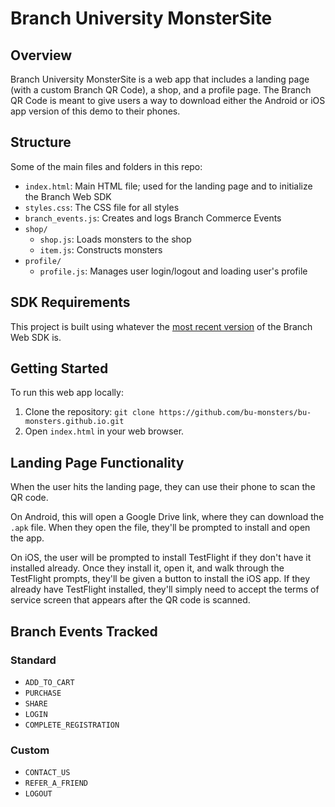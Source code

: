 # Branch University MonsterSite

## Overview
Branch University MonsterSite is a web app that includes a landing page (with a custom Branch QR Code), a shop, and a profile page. The Branch QR Code is meant to give users a way to download either the Android or iOS app version of this demo to their phones.

## Structure
Some of the main files and folders in this repo:
- `index.html`: Main HTML file; used for the landing page and to initialize the Branch Web SDK
- `styles.css`: The CSS file for all styles
- `branch_events.js`: Creates and logs Branch Commerce Events
- `shop/`
  - `shop.js`: Loads monsters to the shop
  - `item.js`: Constructs monsters
- `profile/`
  - `profile.js`: Manages user login/logout and loading user's profile
 
## SDK Requirements
This project is built using whatever the [most recent version](https://help.branch.io/developers-hub/docs/web-version-history) of the Branch Web SDK is.
 
## Getting Started
To run this web app locally:

1. Clone the repository: `git clone https://github.com/bu-monsters/bu-monsters.github.io.git`
2. Open `index.html` in your web browser.

## Landing Page Functionality
When the user hits the landing page, they can use their phone to scan the QR code.

On Android, this will open a Google Drive link, where they can download the `.apk` file. When they open the file, they'll be prompted to install and open the app.

On iOS, the user will be prompted to install TestFlight if they don't have it installed already. Once they install it, open it, and walk through the TestFlight prompts, they'll be given a button to install the iOS app. If they already have TestFlight installed, they'll simply need to accept the terms of service screen that appears after the QR code is scanned.

## Branch Events Tracked

### Standard
- `ADD_TO_CART`
- `PURCHASE`
- `SHARE`
- `LOGIN`
- `COMPLETE_REGISTRATION`

### Custom
- `CONTACT_US`
- `REFER_A_FRIEND`
- `LOGOUT`
